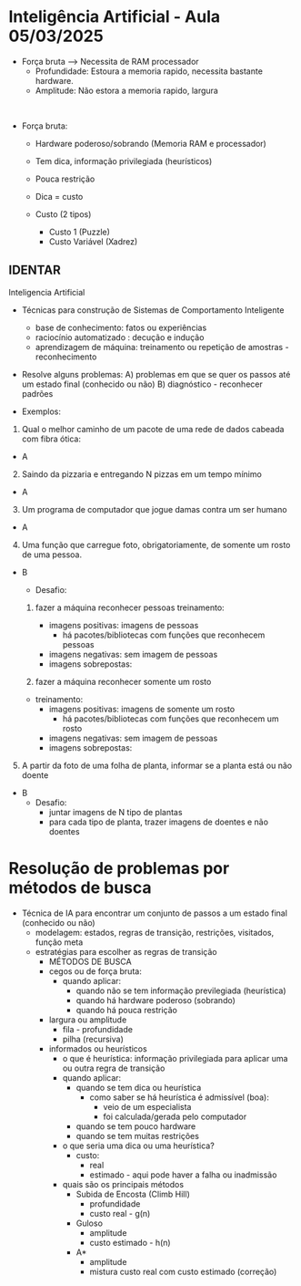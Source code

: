 <h1> Inteligência Artificial - Aula 05/03/2025 </h1>

- Força bruta --> Necessita de RAM processador
   - Profundidade: Estoura a memoria rapido, necessita bastante hardware.
   - Amplitude: Não estora a memoria rapido, largura 

<br>

   - Força bruta:
     - Hardware poderoso/sobrando (Memoria RAM e processador)
     - Tem dica, informação privilegiada (heurísticos) 
     - Pouca restrição
    
       
     - Dica = custo
     - Custo (2 tipos)
       - Custo 1 (Puzzle)
       - Custo Variável (Xadrez)




<h2> IDENTAR </h2>

Inteligencia Artificial
- Técnicas para construção de Sistemas de Comportamento Inteligente
  - base de conhecimento: fatos ou experiências
  - raciocínio automatizado : decução e indução
  - aprendizagem de máquina: treinamento ou repetição de amostras - reconhecimento 
- Resolve alguns problemas:
  A) problemas em que se quer os passos até um estado final (conhecido ou não)
  B) diagnóstico - reconhecer padrões

- Exemplos:
1) Qual o melhor caminho de um pacote de uma rede de dados cabeada com fibra ótica:
  - A
2) Saindo da pizzaria e entregando N pizzas em um tempo mínimo
  - A
3) Um programa de computador que jogue damas contra um ser humano
  - A
4) Uma função que carregue foto, obrigatoriamente, de somente um rosto de uma pessoa.
  - B

    - Desafio:
    1) fazer a máquina reconhecer pessoas
      treinamento:
        - imagens positivas: imagens de pessoas
          - há pacotes/bibliotecas com funções que reconhecem pessoas
        - imagens negativas: sem imagem de pessoas
        - imagens sobrepostas: 

    2) fazer a máquina reconhecer somente um rosto
      - treinamento: 
        - imagens positivas: imagens de somente um rosto
          - há pacotes/bibliotecas com funções que reconhecem um rosto
        - imagens negativas: sem imagem de pessoas
        - imagens sobrepostas: 

5) A partir da foto de uma folha de planta, informar se a planta está ou não doente 
  - B
    - Desafio:
      - juntar imagens de N tipo de plantas
      - para cada tipo de planta, trazer imagens de doentes e não doentes

# Resolução de problemas por métodos de busca
  - Técnica de IA para encontrar um conjunto de passos a um estado final (conhecido ou não)
    - modelagem: estados, regras de transição, restrições, visitados, função meta
    - estratégias para escolher as regras de transição
      -  MÉTODOS DE BUSCA
        - cegos ou de força bruta: 
          - quando aplicar: 
            - quando não se tem informação previlegiada (heurística)
            - quando há hardware poderoso (sobrando)
            - quando há pouca restrição
         - largura ou amplitude
            - fila
          - profundidade
            - pilha (recursiva)
        - informados ou heurísticos
          - o que é heurística: informação privilegiada para aplicar uma ou outra regra de transição 
          - quando aplicar:
            - quando se tem dica ou heurística
              - como saber se há heurística é admissível (boa):
                - veio de um especialista
                - foi calculada/gerada pelo computador
            - quando se tem pouco hardware
            - quando se tem muitas restrições 
          - o que seria uma dica ou uma heurística?
            - custo:
              - real 
              - estimado - aqui pode haver a falha ou inadmissão
          - quais são os principais métodos
            - Subida de Encosta (Climb Hill)
              - profundidade
              - custo real - g(n)
            - Guloso
              - amplitude
              - custo estimado - h(n)
            - A*
              - amplitude 
              - mistura custo real com custo estimado (correção)

       
  
